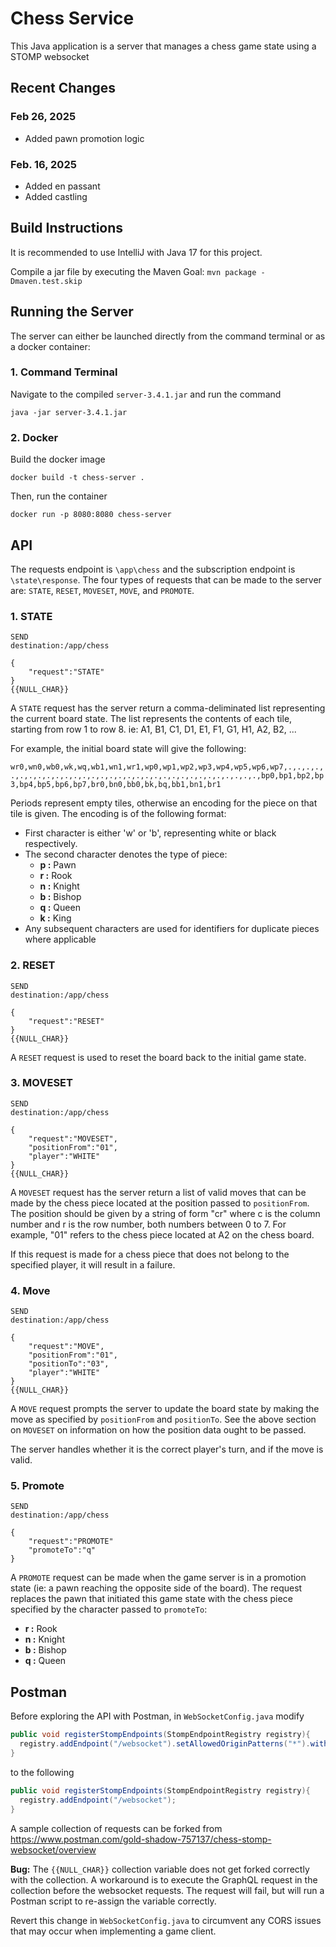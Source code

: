 # Chess Service
This Java application is a server that manages a chess game state using a STOMP websocket

## Recent Changes

### Feb 26, 2025
- Added pawn promotion logic

### Feb. 16, 2025
- Added en passant
- Added castling

## Build Instructions
It is recommended to use IntelliJ with Java 17 for this project.

Compile a jar file by executing the Maven Goal:
`mvn package -Dmaven.test.skip`

## Running the Server
The server can either be launched directly from the command terminal or as a docker container:

### 1. Command Terminal
Navigate to the compiled `server-3.4.1.jar` and run the command

```
java -jar server-3.4.1.jar
```

### 2. Docker
Build the docker image

```
docker build -t chess-server .
```

Then, run the container

```
docker run -p 8080:8080 chess-server
```

## API
The requests endpoint is `\app\chess` and the subscription endpoint is `\state\response`. The four types of requests that can be made to the server are: `STATE`, `RESET`, `MOVESET`, `MOVE`, and `PROMOTE`.

### 1. STATE
```
SEND
destination:/app/chess

{
    "request":"STATE"
}
{{NULL_CHAR}}
```
A `STATE` request has the server return a comma-deliminated list representing the current board state. The list represents the contents of each tile, starting from row 1 to row 8. ie: A1, B1, C1, D1, E1, F1, G1, H1, A2, B2, ...

For example, the initial board state will give the following:

``
wr0,wn0,wb0,wk,wq,wb1,wn1,wr1,wp0,wp1,wp2,wp3,wp4,wp5,wp6,wp7,.,.,.,.,.,.,.,.,.,.,.,.,.,.,.,.,.,.,.,.,.,.,.,.,.,.,.,.,.,.,.,.,bp0,bp1,bp2,bp3,bp4,bp5,bp6,bp7,br0,bn0,bb0,bk,bq,bb1,bn1,br1
``

Periods represent empty tiles, otherwise an encoding for the piece on that tile is given. The encoding is of the following format:
- First character is either 'w' or 'b', representing white or black respectively.
- The second character denotes the type of piece:
  - **p :** Pawn
  - **r :** Rook
  - **n :** Knight
  - **b :** Bishop
  - **q :** Queen
  - **k :** King
- Any subsequent characters are used for identifiers for duplicate pieces where applicable

### 2. RESET
```
SEND
destination:/app/chess

{
    "request":"RESET"
}
{{NULL_CHAR}}
```
A `RESET` request is used to reset the board back to the initial game state.

### 3. MOVESET
```
SEND
destination:/app/chess

{
    "request":"MOVESET",
    "positionFrom":"01",
    "player":"WHITE"
}
{{NULL_CHAR}}
```
A `MOVESET` request has the server return a list of valid moves that can be made by the chess piece located at the position passed to `positionFrom`. The position should be given by a string of form "cr" where c is the column number and r is the row number,
both numbers between 0 to 7. For example, "01" refers to the chess piece located at A2 on the chess board.

If this request is made for a chess piece that does not belong to the specified player, it will result in a failure.

### 4. Move
```
SEND
destination:/app/chess

{
    "request":"MOVE",
    "positionFrom":"01",
    "positionTo":"03",
    "player":"WHITE"
}
{{NULL_CHAR}}
```
A `MOVE` request prompts the server to update the board state by making the move as specified by `positionFrom` and `positionTo`. See the above section on `MOVESET` on information on how the position data ought to be passed.

The server handles whether it is the correct player's turn, and if the move is valid.

### 5. Promote
```
SEND
destination:/app/chess

{
    "request":"PROMOTE"
    "promoteTo":"q"
}
```
A `PROMOTE` request can be made when the game server is in a promotion state (ie: a pawn reaching the opposite side of the board). The request replaces the pawn that initiated this game state with the chess piece specified by the character passed
to  `promoteTo`:

  - **r :** Rook
  - **n :** Knight
  - **b :** Bishop
  - **q :** Queen

## Postman
Before exploring the API with Postman, in `WebSocketConfig.java` modify
```java
public void registerStompEndpoints(StompEndpointRegistry registry){
  registry.addEndpoint("/websocket").setAllowedOriginPatterns("*").withSockJS();
}
```
to the following
```java
public void registerStompEndpoints(StompEndpointRegistry registry){
  registry.addEndpoint("/websocket");
}
```
A sample collection of requests can be forked from https://www.postman.com/gold-shadow-757137/chess-stomp-websocket/overview

**Bug:** The `{{NULL_CHAR}}` collection variable does not get forked correctly with the collection. A workaround is to execute the GraphQL request in the collection before the websocket requests. The request will fail, but will
run a Postman script to re-assign the variable correctly.

Revert this change in `WebSocketConfig.java` to circumvent any CORS issues that may occur when implementing a game client.
